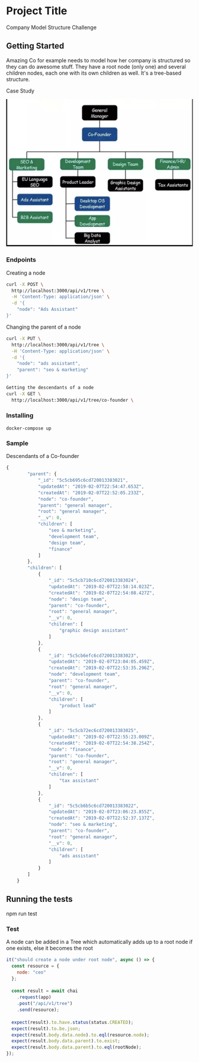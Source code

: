 # Project Title

Company Model Structure Challenge

## Getting Started

Amazing Co for example needs to model how her company is structured so they can do awesome stuff.
They have a root node (only one) and several children nodes, each one with its own children as well. It's a tree-based structure.

Case Study

![Image description](/public/images/casestudy.png)


### Endpoints 
Creating a node
```bash
curl -X POST \
  http://localhost:3000/api/v1/tree \
  -H 'Content-Type: application/json' \
  -d '{
	"node": "Ads Assistant"
}'
```

Changing the parent of a node
```bash
curl -X PUT \
  http://localhost:3000/api/v1/tree \
  -H 'Content-Type: application/json' \
  -d '{
	"node": "ads assistant",
	"parent": "seo & marketing"
}'
```

```bash
Getting the descendants of a node
curl -X GET \
  http://localhost:3000/api/v1/tree/co-founder \
```

### Installing

```
docker-compose up
```

### Sample

Descendants of a Co-founder

```javascript
{
        "parent": {
            "_id": "5c5cb695c6cd720013383021",
            "updatedAt": "2019-02-07T22:54:47.653Z",
            "createdAt": "2019-02-07T22:52:05.233Z",
            "node": "co-founder",
            "parent": "general manager",
            "root": "general manager",
            "__v": 0,
            "children": [
                "seo & marketing",
                "development team",
                "design team",
                "finance"
            ]
        },
        "children": [
            {
                "_id": "5c5cb710c6cd720013383024",
                "updatedAt": "2019-02-07T22:58:14.023Z",
                "createdAt": "2019-02-07T22:54:08.427Z",
                "node": "design team",
                "parent": "co-founder",
                "root": "general manager",
                "__v": 0,
                "children": [
                    "graphic design assistant"
                ]
            },
            {
                "_id": "5c5cb6efc6cd720013383023",
                "updatedAt": "2019-02-07T23:04:05.459Z",
                "createdAt": "2019-02-07T22:53:35.296Z",
                "node": "development team",
                "parent": "co-founder",
                "root": "general manager",
                "__v": 0,
                "children": [
                    "product lead"
                ]
            },
            {
                "_id": "5c5cb72ec6cd720013383025",
                "updatedAt": "2019-02-07T22:55:23.009Z",
                "createdAt": "2019-02-07T22:54:38.254Z",
                "node": "finance",
                "parent": "co-founder",
                "root": "general manager",
                "__v": 0,
                "children": [
                    "tax assistant"
                ]
            },
            {
                "_id": "5c5cb6b5c6cd720013383022",
                "updatedAt": "2019-02-07T23:06:23.855Z",
                "createdAt": "2019-02-07T22:52:37.137Z",
                "node": "seo & marketing",
                "parent": "co-founder",
                "root": "general manager",
                "__v": 0,
                "children": [
                    "ads assistant"
                ]
            }
        ]
    }
```

## Running the tests

npm run test

### Test

A node can be added in a Tree which automatically adds up to a root node if one exists, else it becomes the root

```javascript
it("should create a node under root node", async () => {
  const resource = {
    node: "ceo"
  };

  const result = await chai
    .request(app)
    .post("/api/v1/tree")
    .send(resource);

  expect(result).to.have.status(status.CREATED);
  expect(result).to.be.json;
  expect(result.body.data.node).to.eql(resource.node);
  expect(result.body.data.parent).to.exist;
  expect(result.body.data.parent).to.eql(rootNode);
});
```
